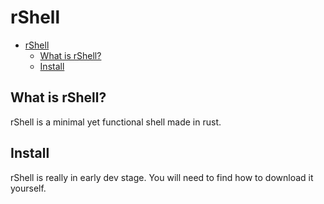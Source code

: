 # rShell 

- [rShell](#rshell)
  - [What is rShell?](#what-is-rshell)
  - [Install](#install)

## What is rShell?

rShell is a minimal yet functional shell made in rust.

## Install

rShell is really in early dev stage. You will need to find how to download it yourself.
